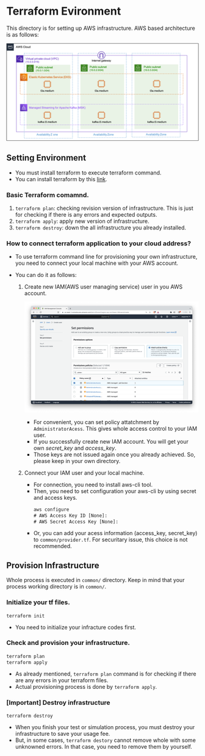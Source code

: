 # Terraform Evironment

This directory is for setting up AWS infrastructure. 
AWS based architecture is as follows:

<p text-align="center">
  <img alt="img.png" src="img/structure.png" width="700"/>
</p>

## Setting Environment

* You must install terraform to execute terraform command.
* You can install terraform by this [link](https://developer.hashicorp.com/terraform/tutorials/aws-get-started/install-cli).

### Basic Terraform comamnd.

1. `terraform plan`: checking revision version of infrastructure. This is just for checking if there is any errors and expected outputs.
2. `terraform apply`: apply new version of infrastructure. 
3. `terraform destroy`: down the all infrastructure you already installed.

### How to connect terraform application to your cloud address?

* To use terraform command line for provisioning your own infrastructure, you need to connect your local machine with your AWS account.
* You can do it as follows:

  1. Create new IAM(AWS user managing service) user in you AWS account.
   
      <p text-align="center">
        <img alt="img.png" src="img/aws_iam.png" width="700"/>
      </p>

      * For convenient, you can set policy attatchment by `AdministratorAcess`. This gives whole access control to your IAM user.
      * If you successfully create new IAM account. You will get your own *secret_key* and *access_key*.
      * Those keys are not issued again once you already achieved. So, please keep in your own directory.

  2. Connect your IAM user and your local machine.

       *  For connection, you need to install aws-cli tool.
       *  Then, you need to set configuration your aws-cli by using secret and access keys.
          ```shell
          aws configure
          # AWS Access Key ID [None]: 
          # AWS Secret Access Key [None]: 
          ```
       * Or, you can add your acess information (access_key, secret_key) to `common/provider.tf`. For securitary issue, this choice is not recommended.

## Provision Infrastructure

Whole process is executed in `common/` directory. Keep in mind that your process working directory is in `common/`.

### Initialize your tf files.

```shell
terraform init
```

* You need to initialize your infracture codes first.

### Check and provision your infrastructure.

```shell
terraform plan
terraform apply
```

* As already mentioned, `terraform plan` command is for checking if there are any errors in your terraform files.
* Actual provisioning process is done by `terraform apply`.

### \[Important\] Destroy infrastructure

```shell
terraform destroy
```

* When you finish your test or simulation process, you must destroy your infrastructure to save your usage fee.
* But, in some cases, `terraform destory` cannot remove whole with some unknowned errors. In that case, you need to remove them by yourself.
